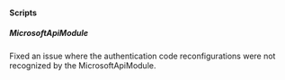 
#### Scripts
##### MicrosoftApiModule
Fixed an issue where the authentication code reconfigurations were not recognized by the MicrosoftApiModule.
